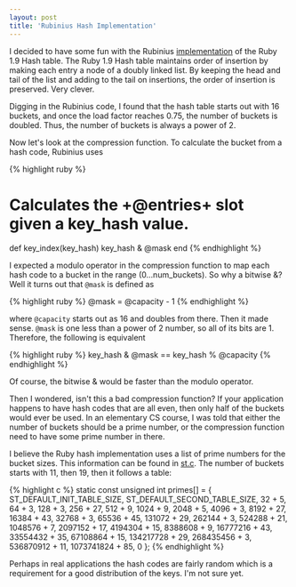 ```yaml
---
layout: post
title: 'Rubinius Hash Implementation'
---
```

I decided to have some fun with the Rubinius [implementation](https://github.com/rubinius/rubinius/blob/master/kernel/common/hash19.rb) of the Ruby 1.9 Hash table. The Ruby 1.9 Hash table maintains order of insertion by making each entry a node of a doubly linked list. By keeping the head and tail of the list and adding to the tail on insertions, the order of insertion is preserved. Very clever.

Digging in the Rubinius code, I found that the hash table starts out with 16 buckets, and once the load factor reaches 0.75, the number of buckets is doubled. Thus, the number of buckets is always a power of 2.

Now let's look at the compression function. To calculate the bucket from a hash code, Rubinius uses

{% highlight ruby %}
# Calculates the +@entries+ slot given a key_hash value.
def key_index(key_hash)
  key_hash & @mask
end
{% endhighlight %}

I expected a modulo operator in the compression function to map each hash code to a bucket in the range (0...num_buckets). So why a bitwise &? Well it turns out that `@mask` is defined as

{% highlight ruby %}
@mask = @capacity - 1
{% endhighlight %}

where `@capacity` starts out as 16 and doubles from there. Then it made sense. `@mask` is one less than a power of 2 number, so all of its bits are 1. Therefore, the following is equivalent

{% highlight ruby %}
key_hash & @mask == key_hash % @capacity
{% endhighlight %}

Of course, the bitwise & would be faster than the modulo operator.

Then I wondered, isn't this a bad compression function? If your application happens to have hash codes that are all even, then only half of the buckets would ever be used. In an elementary CS course, I was told that either the number of buckets should be a prime number, or the compression function need to have some prime number in there.

I believe the Ruby hash implementation uses a list of prime numbers for the bucket sizes. This information can be found in [st.c](https://github.com/ruby/ruby/blob/trunk/st.c). The number of buckets starts with 11, then 19, then it follows a table:

{% highlight c %}
static const unsigned int primes[] = {
  ST_DEFAULT_INIT_TABLE_SIZE,
  ST_DEFAULT_SECOND_TABLE_SIZE,
  32 + 5,
  64 + 3,
  128 + 3,
  256 + 27,
  512 + 9,
  1024 + 9,
  2048 + 5,
  4096 + 3,
  8192 + 27,
  16384 + 43,
  32768 + 3,
  65536 + 45,
  131072 + 29,
  262144 + 3,
  524288 + 21,
  1048576 + 7,
  2097152 + 17,
  4194304 + 15,
  8388608 + 9,
  16777216 + 43,
  33554432 + 35,
  67108864 + 15,
  134217728 + 29,
  268435456 + 3,
  536870912 + 11,
  1073741824 + 85,
  0
};
{% endhighlight %}

Perhaps in real applications the hash codes are fairly random which is a requirement for a good distribution of the keys. I'm not sure yet.
